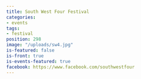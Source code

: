 ```yaml
---
title: South West Four Festival
categories:
- events
tags:
- festival
position: 298
image: "/uploads/sw4.jpg"
is-featured: false
is-front: true
is-events-featured: true
facebook: https://www.facebook.com/southwestfour
---
```


